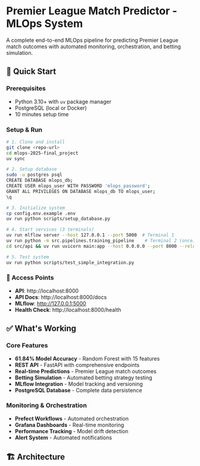 # Premier League Match Predictor - MLOps System

A complete end-to-end MLOps pipeline for predicting Premier League match outcomes with automated monitoring, orchestration, and betting simulation.

## 🚀 Quick Start

### Prerequisites
- Python 3.10+ with `uv` package manager
- PostgreSQL (local or Docker)
- 10 minutes setup time

### Setup & Run
```bash
# 1. Clone and install
git clone <repo-url>
cd mlops-2025-final_project
uv sync

# 2. Setup database
sudo -u postgres psql
CREATE DATABASE mlops_db;
CREATE USER mlops_user WITH PASSWORD 'mlops_password';
GRANT ALL PRIVILEGES ON DATABASE mlops_db TO mlops_user;
\q

# 3. Initialize system
cp config.env.example .env
uv run python scripts/setup_database.py

# 4. Start services (3 terminals)
uv run mlflow server --host 127.0.0.1 --port 5000  # Terminal 1
uv run python -m src.pipelines.training_pipeline    # Terminal 2 (once)
cd src/api && uv run uvicorn main:app --host 0.0.0.0 --port 8000 --reload  # Terminal 3

# 5. Test system
uv run python scripts/test_simple_integration.py
```

### 🎯 Access Points
- **API**: http://localhost:8000
- **API Docs**: http://localhost:8000/docs
- **MLflow**: http://127.0.0.1:5000
- **Health Check**: http://localhost:8000/health

## ✅ What's Working

### Core Features
- **61.84% Model Accuracy** - Random Forest with 15 features
- **REST API** - FastAPI with comprehensive endpoints
- **Real-time Predictions** - Premier League match outcomes
- **Betting Simulation** - Automated betting strategy testing
- **MLflow Integration** - Model tracking and versioning
- **PostgreSQL Database** - Complete data persistence

### Monitoring & Orchestration
- **Prefect Workflows** - Automated orchestration
- **Grafana Dashboards** - Real-time monitoring
- **Performance Tracking** - Model drift detection
- **Alert System** - Automated notifications

## 🏗️ Architecture
